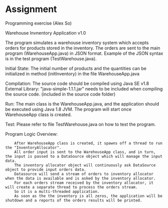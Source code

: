 # Assignment
Programming exercise (Alex So)

Warehouse Invnentory Application v1.0  

The program simulates a warehouse inventory system which accepts orders for products stored in the inventory.
The orders are sent to the main program (WarehouseApp.java) in JSON format.
Example of the JSON syntax is in the test program (TestWarehouse.java).

Initial State:
      The initial number of products and the quantities can be initialized in method (initInventory) in the file WarehouseApp.java 

Compilation:
       The source code should be compiled using Java SE v1.8
       External Library: "java-simple-1.1.1.jar" needs to be included when compiling the source code. (included in the source code folder)

Run:
       The main class is the WarehouseApp.java, and the application should be executed using Java 1.8 JVM.
       The program will start once WarehouseApp class is created.

Test:
       Please refer to file TestWarehouse.java on how to test the program.
 
Program Logic Overview:
       
        After WarehouseApp class is created, it spawns off a thread to run the "InventoryAllocator".
        All order input is sent to the WarehouseApp class, and in turn, the input is passed to a DataSource object which will manage the input data.
        The inventory allocator object will continuously ask DataSource object to provide input orders data.
        Datasource will send a stream of orders to inventory allocator when the data is available and is asked by the inventory allocator.
        For each orders stream received by the inventory allocator, it will create a separate thread to process the orders stream.
        So it is a multi-threaded application.
        As soon as the the inventory is all zeros, the application will be shutdown and a reports of the orders results will be printed.
